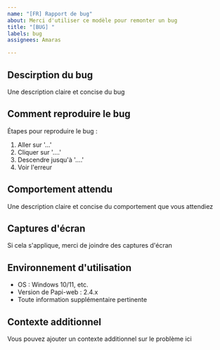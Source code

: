 ```yaml
---
name: "[FR] Rapport de bug"
about: Merci d'utiliser ce modèle pour remonter un bug
title: "[BUG] "
labels: bug
assignees: Amaras

---
```


## Descirption du bug
Une description claire et concise du bug

## Comment reproduire le bug
Étapes pour reproduire le bug :
1. Aller sur '...'
2. Cliquer sur '....'
3. Descendre jusqu'à '....'
4. Voir l'erreur

## Comportement attendu
Une description claire et concise du comportement que vous attendiez

## Captures d'écran
Si cela s'applique, merci de joindre des captures d'écran

## Environnement d'utilisation
- OS : Windows 10/11, etc.
- Version de Papi-web : 2.4.x
- Toute information supplémentaire pertinente

## Contexte additionnel
Vous pouvez ajouter un contexte additionnel sur le problème ici

